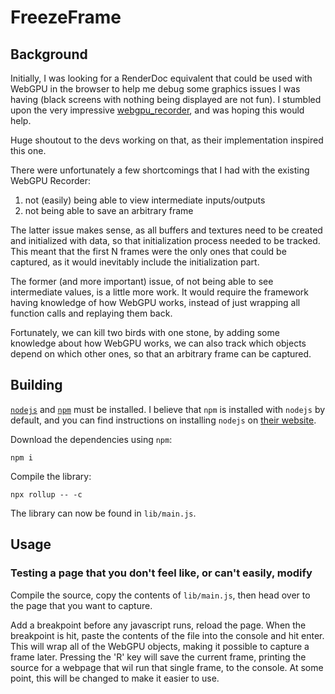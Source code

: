 # FreezeFrame

## Background

Initially, I was looking for a RenderDoc equivalent that could be used with WebGPU in the browser to
help me debug some graphics issues I was having (black screens with nothing being displayed are not
fun). I stumbled upon the very impressive
[webgpu_recorder](https://github.com/brendan-duncan/webgpu_recorder), and was hoping this would
help.

Huge shoutout to the devs working on that, as their implementation inspired this one.

There were unfortunately a few shortcomings that I had with the existing WebGPU Recorder:

1. not (easily) being able to view intermediate inputs/outputs
2. not being able to save an arbitrary frame

The latter issue makes sense, as all buffers and textures need to be created and initialized with
data, so that initialization process needed to be tracked. This meant that the first N frames were
the only ones that could be captured, as it would inevitably include the initialization part.

The former (and more important) issue, of not being able to see intermediate values, is a little
more work. It would require the framework having knowledge of how WebGPU works, instead of just
wrapping all function calls and replaying them back.

Fortunately, we can kill two birds with one stone, by adding some knowledge about how WebGPU works,
we can also track which objects depend on which other ones, so that an arbitrary frame can be
captured.

## Building

[`nodejs`](https://nodejs.org/) and [`npm`](https://www.npmjs.com/) must be installed. I believe
that `npm` is installed with `nodejs` by default, and you can find instructions on installing
`nodejs` on [their website](https://nodejs.org/).

Download the dependencies using `npm`:

```
npm i
```

Compile the library:

```
npx rollup -- -c
```

The library can now be found in `lib/main.js`.

## Usage

### Testing a page that you don't feel like, or can't easily, modify

Compile the source, copy the contents of `lib/main.js`, then head over to the page that you want to
capture.

Add a breakpoint before any javascript runs, reload the page. When the breakpoint is hit, paste the
contents of the file into the console and hit enter. This will wrap all of the WebGPU objects,
making it possible to capture a frame later. Pressing the 'R' key will save the current frame,
printing the source for a webpage that wil run that single frame, to the console. At some point,
this will be changed to make it easier to use.
